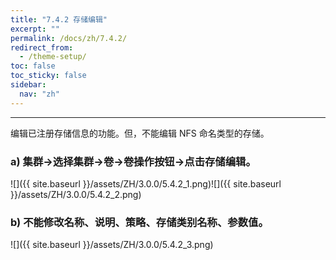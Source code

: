 ```yaml
---
title: "7.4.2 存储编辑"
excerpt: ""
permalink: /docs/zh/7.4.2/
redirect_from:
  - /theme-setup/
toc: false
toc_sticky: false
sidebar:
  nav: "zh"
---
```


---
编辑已注册存储信息的功能。但，不能编辑 NFS 命名类型的存储。

### a\) 集群→选择集群→卷→卷操作按钮→点击存储编辑。
![]({{ site.baseurl }}/assets/ZH/3.0.0/5.4.2_1.png)![]({{ site.baseurl }}/assets/ZH/3.0.0/5.4.2_2.png)

### b\) 不能修改名称、说明、策略、存储类别名称、参数值。
![]({{ site.baseurl }}/assets/ZH/3.0.0/5.4.2_3.png)
